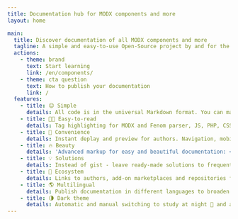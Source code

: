 ```yaml
---
title: Documentation hub for MODX components and more
layout: home

main:
  title: Discover documentation of all MODX components and more
  tagline: A simple and easy-to-use Open-Source project by and for the community, where you can find and explore the documentation of all popular MODX components, and developers can easily describe their
  actions:
    - theme: brand
      text: Start learning
      link: /en/components/
    - theme: cta question
      text: How to publish your documentation
      link: /
  features:
    - title: 😉 Simple
      details: All code is in the universal Markdown format. You can make a full copy or make edits in a couple of clicks!
    - title: 👌🏼 Easy-to-read
      details: Tag highlighting for MODX and Fenom parser, JS, PHP, CSS and the rest. As well as convenient <a href="https://vitepress.dev/guide/markdown#code-groups" target="_blank">code groups</a>.
    - title: 🚀 Convenience
      details: Instant deplay and preview for authors. Navigation, mobile version, and search for readers.
    - title: 🔥 Beauty
      details: 'Advanced markup for easy and beautiful documentation: <a href="https://vitepress.dev/guide/markdown#focus-in-code-blocks" target="_blank">focus code</a>, <a href="https://vitepress.dev/guide/markdown#colored-diffs-in-code-blocks" target="_blank">colored diffs</a> and <a href="https://vitepress.dev/guide/markdown#advanced-configuration" target="_blank">more</a>!'
    - title: 💡 Solutions
      details: Instead of gist - leave ready-made solutions to frequent or complex MODX tasks for yourself and others.
    - title: 🌌 Ecosystem
      details: Links to authors, add-on marketplaces and repositories for better feedback, support and promotion.
    - title: 🌎 Multilingual
      details: Publish documentation in different languages to broaden the audience of components. Participate in translations!
    - title: 🌗 Dark theme
      details: Automatic and manual switching to study at night 👀 and already use during the day.
---
```

